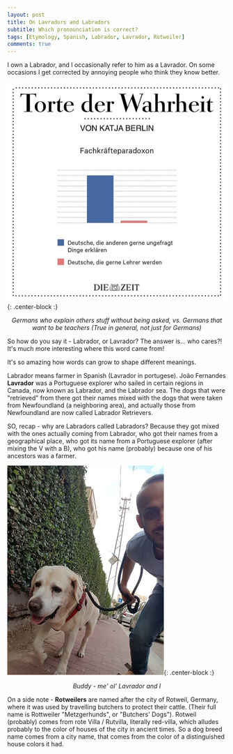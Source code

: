 ```yaml
---
layout: post
title: On Lavradors and Labradors
subtitle: Which pronounciation is correct?
tags: [Etymology, Spanish, Labrador, Lavrador, Rotweiler]
comments: true
---
```


I own a Labrador, and I occasionally refer to him as a Lavrador. On some occasions I get corrected by annoying people who think they know better.

![German](../img/GermanPeople.jpg){: .center-block :}
<p align="center"><i>Germans who explain others stuff without being asked, vs. Germans that want to be teachers (True in general, not just for Germans)</i></p>

So how do you say it - Labrador, or Lavrador? The answer is... who cares?! It's much more interesting where this word came from!

It's so amazing how words can grow to shape different meanings. 

Labrador means farmer in Spanish (Lavrador in portugese). João Fernandes **Lavrador** was a Portuguese explorer who sailed in certain regions in Canada, now known as Labrador, and the Labrador sea. The dogs that were "retrieved" from there got their names mixed with the dogs that were taken from Newfoundland (a neighboring area), and actually those from Newfoundland are now called Labrador Retrievers.

SO, recap - why are Labradors called Labradors? Because they got mixed with the ones actually coming from Labrador, who got their names from a geographical place, who got its name from a Portuguese explorer (after mixing the V with a B), who got his name (probably) because one of his ancestors was a farmer.

![Buddy](../img/lavrador.jpg){: .center-block :}
<p align="center"><i>Buddy - me' ol' Lavrador and I</i></p>

On a side note - **Rotweilers** are named after the city of Rotweil, Germany, where it was used by travelling butchers to protect their cattle. (Their full name is Rottweiler "Metzgerhunds", or "Butchers' Dogs"). Rotweil (probably) comes from rote Villa / Rutvilla, literally red-villa, which alludes probably to the color of houses of the city in ancient times. So a dog breed name comes from a city name, that comes from the color of a distinguished house colors it had. 

